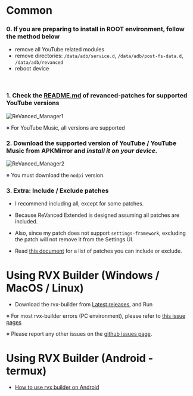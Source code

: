 Common
==
### 0. If you are preparing to install in **ROOT environment**, follow the method below
- remove all YouTube related modules
- remove directories: `/data/adb/service.d`, `/data/adb/post-fs-data.d`, `/data/adb/revanced`
- reboot device

​
### 1. Check the [README.md](https://github.com/inotia00/revanced-patches/tree/revanced-extended#-json-format) of revanced-patches for supported YouTube versions

![ReVanced_Manager1](https://user-images.githubusercontent.com/108592928/202146941-ed3575a3-30d5-49a8-9f55-ff141a7c5f5b.png)

※ For YouTube Music, all versions are supported
​

### 2. Download the supported version of YouTube / YouTube Music from APKMirror and **_install it on your device._**

![ReVanced_Manager2](https://user-images.githubusercontent.com/108592928/202147431-37ef69d0-4688-40c5-8280-0563ae27fdee.png)

※ You must download the `nodpi` version.

### 3. Extra: Include / Exclude patches
- I recommend including all, except for some patches.

- Because ReVanced Extended is designed assuming all patches are included.

- Also, since my patch does not support `settings-framework`, excluding the patch will not remove it from the Settings UI.

- Read [this document](https://github.com/inotia00/revanced-documentation/wiki/Options-Information-about-the-patch) for a list of patches you can include or exclude.


Using RVX Builder (Windows / MacOS / Linux)
==
- Download the rvx-builder from [Latest releases](https://github.com/inotia00/rvx-builder/releases/latest), and Run

※ For most rvx-builder errors (PC environment), please refer to [this issue pages](https://github.com/inotia00/rvx-builder/issues/7)

※ Please report any other issues on the [github issues page](https://github.com/inotia00/rvx-builder/issues).

Using RVX Builder (Android - termux)
==
- [How to use rvx builder on Android](https://github.com/inotia00/rvx-builder/wiki/How-to-use-rvx-builder-on-Android)